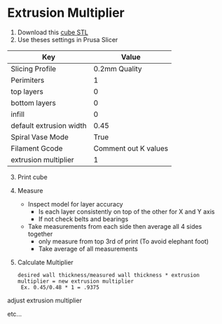 # Extrusion Multiplier
1. Download this [cube STL](https://www.thingiverse.com/thing:3071464)
2. Use theses settings in Prusa Slicer

|Key|Value|
|--|--|
|Slicing Profile|0.2mm Quality|
|Perimiters|1|
|top layers|0|
|bottom layers|0|
|infill|0|
|default extrusion width|0.45|
|Spiral Vase Mode|True|
|Filament Gcode|Comment out K values|
|extrusion multiplier|1|

3. Print cube
4. Measure
    * Inspect model for layer accuracy 
	    * Is each layer consistently on top of the other for X and Y axis
	    * If not check belts and bearings
    * Take measurements from each side then average all 4 sides together
	    * only measure from top 3rd of print (To avoid elephant foot)
	    * Take average of all measurements

5. Calculate Multiplier

       desired wall thickness/measured wall thickness * extrusion multiplier = new extrusion multiplier
        Ex. 0.45/0.48 * 1 = .9375

adjust extrusion multiplier

etc...

<!--stackedit_data:
eyJoaXN0b3J5IjpbMjE5NzAzNzc3LC01NjkxNjE3NiwtMTcwMD
I2Mzc3MywtMTUwMDE4MzA3NiwtMTUxOTAxMDA0NiwtODgyMjIy
MTAyLC0xMTkwNjgyNDc3LDE1MzI2MjA5NzUsLTE0ODA5NjQ4Mi
wtMjY5MTA2NTY4LC0xNjI1MzI5OTMxLDE5NDU5OTA1NTRdfQ==

-->